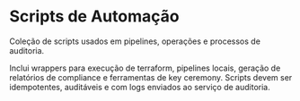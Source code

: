 # Scripts de Automação

Coleção de scripts usados em pipelines, operações e processos de auditoria.

Inclui wrappers para execução de terraform, pipelines locais, geração de relatórios de compliance e ferramentas de key ceremony. Scripts devem ser idempotentes, auditáveis e com logs enviados ao serviço de auditoria.
